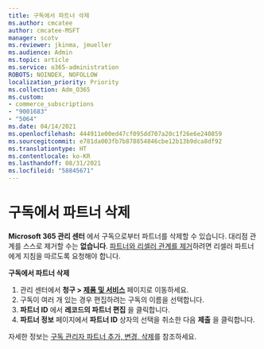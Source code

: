 ```yaml
---
title: 구독에서 파트너 삭제
ms.author: cmcatee
author: cmcatee-MSFT
manager: scotv
ms.reviewer: jkinma, jmueller
ms.audience: Admin
ms.topic: article
ms.service: o365-administration
ROBOTS: NOINDEX, NOFOLLOW
localization_priority: Priority
ms.collection: Adm_O365
ms.custom:
- commerce_subscriptions
- "9001683"
- "5064"
ms.date: 04/14/2021
ms.openlocfilehash: 444911e00ed47cf095dd707a20c1f26e6e240859
ms.sourcegitcommit: e781da003fb7b878854846cbe12b13b9dca8df92
ms.translationtype: HT
ms.contentlocale: ko-KR
ms.lasthandoff: 08/31/2021
ms.locfileid: "58845671"
---
```

# <a name="remove-a-partner-from-a-subscription"></a>구독에서 파트너 삭제

**Microsoft 365 관리 센터** 에서 구독으로부터 파트너를 삭제할 수 있습니다. 대리점 관계를 스스로 제거할 수는 **없습니다**. [파트너와 리셀러 관계를 제거](https://docs.microsoft.com/partner-center/remove-a-relationship)하려면 리셀러 파트너에게 지침을 따르도록 요청해야 합니다.

**구독에서 파트너 삭제**

1. 관리 센터에서 **청구 > [제품 및 서비스](https://go.microsoft.com/fwlink/p/?linkid=842054)** 페이지로 이동하세요.
2. 구독이 여러 개 있는 경우 편집하려는 구독의 이름을 선택합니다.
3. **파트너 ID** 에서 **레코드의 파트너 편집** 을 클릭합니다.
4. **파트너 정보** 페이지에서 **파트너 ID** 상자의 선택을 취소한 다음 **제출** 을 클릭합니다.

자세한 정보는 [구독 관리자 파트너 추가, 변경, 삭제](https://docs.microsoft.com/microsoft-365/admin/misc/add-partner?view=o365-worldwide)를 참조하세요.
